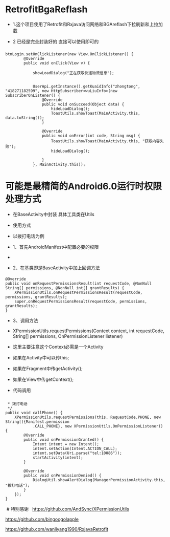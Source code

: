 # RetrofitBgaReflash
* 1.这个项目使用了Retrofit和Rxjava访问网络和BGAreflash下拉刷新和上拉加载

* 2 已经是完全封装好的 直接可以使用即可的

###
 
	btnLogin.setOnClickListener(new View.OnClickListener() {
            @Override
            public void onClick(View v) {

                showLoadDialog("正在获取快递物流信息");


                UserApi.getInstance().getKuaidInfo("zhongtong", "418271182599", new HttpSubscriber<wuLiuInfo>(new SubscriberOnListener() {
                    @Override
                    public void onSucceed(Object data) {
                        hideLoadDialog();
                        ToastUtils.showToast(MainActivity.this, data.toString());
                    }

                    @Override
                    public void onError(int code, String msg) {
                        ToastUtils.showToast(MainActivity.this, "获取内容失败");
                        hideLoadDialog();

                    }
                }, MainActivity.this));




				
# 可能是最精简的Android6.0运行时权限处理方式 
* 在BaseActivity中封装 具体工具类在Utils 
* 使用方式

* 以拨打电话为例

* 1、首先AndroidManifest中配置必要的权限

* <uses-permission android:name="android.permission.CALL_PHONE"/>

* 2、在基类即是BaseActivity中加上回调方法 



####  
    @Override
    public void onRequestPermissionsResult(int requestCode, @NonNull String[] permissions, @NonNull int[] grantResults) {
        XPermissionUtils.onRequestPermissionsResult(requestCode, permissions, grantResults);
        super.onRequestPermissionsResult(requestCode, permissions, grantResults);
    }
* 3、调用方法

* XPermissionUtils.requestPermissions(Context context, int requestCode, String[] permissions, OnPermissionListener listener)
* 这里主要注意这个Context必需是一个Activity

* 如果在Activity中可以传this;

* 如果在Fragment中传getActivity();

* 如果在View中传getContext();

* 代码调用

###  
     * 拨打电话
     */
    public void callPhone() {
        XPermissionUtils.requestPermissions(this, RequestCode.PHONE, new String[]{Manifest.permission
                .CALL_PHONE}, new XPermissionUtils.OnPermissionListener() {
            @Override
            public void onPermissionGranted() {
                Intent intent = new Intent();
                intent.setAction(Intent.ACTION_CALL);
                intent.setData(Uri.parse("tel:10086"));
                startActivity(intent);
            }

            @Override
            public void onPermissionDenied() {
                DialogUtil.showAlertDialog(ManagerPermissionActivity.this, "拨打电话");
            }
        });
    }


  # 特别感谢 
   
  https://github.com/AndSync/XPermissionUtils
 
  https://github.com/bingoogolapple
  
  https://github.com/wanliyang1990/RxjavaRetrofit
  
    
